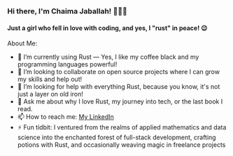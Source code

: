 ### Hi there, I'm Chaima Jaballah! 👋👩‍💻

#### Just a girl who fell in love with coding, and yes, I "rust" in peace! 😉

About Me:

  - 🌱 I’m currently using Rust — Yes, I like my coffee black and my programming languages powerful!
  - 👯 I’m looking to collaborate on open source projects where I can grow my skills and help out!
  - 🤔 I’m looking for help with everything Rust, because you know, it's not just a layer on old iron!
  - 💬 Ask me about why I love Rust, my journey into tech, or the last book I read.
  - 📫 How to reach me: [My LinkedIn](https://www.linkedin.com/in/chaimajaballah/)
  - ⚡ Fun tidbit: I ventured from the realms of applied mathematics and data science into the enchanted forest of full-stack development, crafting potions with Rust, and occasionally weaving magic in freelance projects
